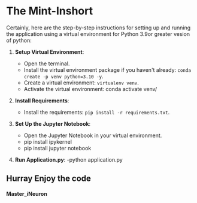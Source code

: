 # The Mint-Inshort
Certainly, here are the step-by-step instructions for setting up and running the application using a virtual environment for Python 3.9or greater vesion of python:

1. **Setup Virtual Environment**:
   - Open the terminal.
   - Install the virtual environment package if you haven't already: `conda create -p venv python=3.10 -y`.
   - Create a virtual environment: `virtualenv venv`.
   - Activate the virtual environment:
    conda activate venv/

2. **Install Requirements**:
   - Install the requirements: `pip install -r requirements.txt`.

4. **Set Up the Jupyter Notebook**:
   - Open the Jupyter Notebook in your virtual environment.
   - pip install ipykernel
   - pip install jupyter notebook

5. **Run Application.py**:
   -python application.py
 

## Hurray Enjoy the code

#### Master_iNeuron
